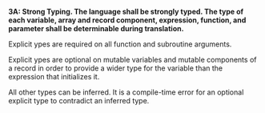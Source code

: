 **3A: Strong Typing.  The language shall be strongly typed. The type of each variable, array and record component, expression, function, and parameter shall be determinable during translation.**

Explicit ypes are required on all function and subroutine arguments.

Explicit ypes are optional on mutable variables and
mutable components of a record in order to
provide a wider type for the variable
than the expression that initializes it.

All other types can be inferred.
It is a compile-time error for an optional explicit type
to contradict an inferred type.
